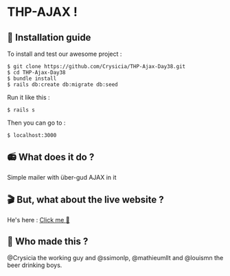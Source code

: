 # THP-AJAX !

## :wrench: Installation guide
To install and test our awesome project :

    $ git clone https://github.com/Crysicia/THP-Ajax-Day38.git
    $ cd THP-Ajax-Day38
    $ bundle install
    $ rails db:create db:migrate db:seed
  Run it like this :

    $ rails s
    
  Then you can go to :

    $ localhost:3000
    
## :radio: What does it do ?
Simple mailer with über-gud AJAX in it
## :clapper: But, what about the live website ?

He's here : [Click me :star2:](https://thpalpha-ajax.herokuapp.com/)

## :octopus: Who made this ?
@Crysicia the working guy and @ssimonlp, @mathieumllt and @louismn the beer drinking boys.
